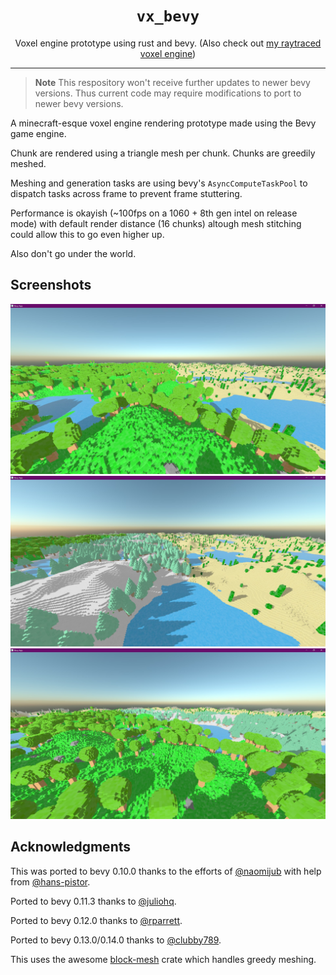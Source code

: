 <div align="center">
    <h1><code>vx_bevy</code></h1>
        Voxel engine prototype using rust and bevy.
        (Also check out <a href="https://github.com/Game4all/unnamed-voxel-tracer">my raytraced voxel engine</a>)
    <hr>
</div>

> **Note**
> This respository won't receive further updates to newer bevy versions. Thus current code may require modifications to port to newer bevy versions.


A minecraft-esque voxel engine rendering prototype made using the Bevy game engine.

Chunk are rendered using a triangle mesh per chunk. Chunks are greedily meshed.

Meshing and generation tasks are using bevy's `AsyncComputeTaskPool` to dispatch tasks across frame to prevent frame stuttering.

Performance is okayish (~100fps on a 1060 + 8th gen intel on release mode) with default render distance (16 chunks) altough mesh stitching could allow this to go even higher up.

Also don't go under the world.

## Screenshots

![assets/screenshots/vx_bevy_0.jpg](assets/screenshots/vx_bevy_0.jpg)
![assets/screenshots/vx_bevy_1.jpg](assets/screenshots/vx_bevy_1.jpg)
![assets/screenshots/vx_bevy_2.jpg](assets/screenshots/vx_bevy_2.jpg)


## Acknowledgments

This was ported to bevy 0.10.0 thanks to the efforts of [@naomijub](https://github.com/naomijub) with help from [@hans-pistor](https://github.com/hans-pistor).

Ported to bevy 0.11.3 thanks to [@juliohq](https://github.com/juliohq).

Ported to bevy 0.12.0 thanks to [@rparrett](https://github.com/rparrett).

Ported to bevy 0.13.0/0.14.0 thanks to [@clubby789](https://github.com/clubby789).

This uses the awesome [block-mesh](https://github.com/bonsairobo/block-mesh-rs) crate which handles greedy meshing.
